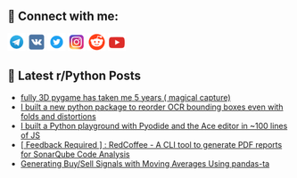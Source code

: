 ## 🔎 Connect with me:
[<img src="https://github.com/bullbesh/bullbesh/blob/main/images/Telegram.png" width="32" height="32" />](https://t.me/bullbesh)
[<img src="https://github.com/bullbesh/bullbesh/blob/main/images/VK.png" width="32" height="32" />](https://vk.com/bullbesh)
[<img src="https://github.com/bullbesh/bullbesh/blob/main/images/Twitter.png" width="32" height="32" />](https://twitter.com/bullbesh1)
[<img src="https://github.com/bullbesh/bullbesh/blob/main/images/Instagram.png" width="32" height="32" />](https://www.instagram.com/bullbesh)
[<img src="https://github.com/bullbesh/bullbesh/blob/main/images/Reddit.png" width="32" height="32" />](https://www.reddit.com/user/bullbesh)
[<img src="https://github.com/bullbesh/bullbesh/blob/main/images/YouTube.png" width="32" height="32" />](https://www.youtube.com/channel/UCtfjRs6uzgq5mfm8S06WTcg)

## 📕 Latest r/Python Posts
<!-- BLOG-POST-LIST:START -->
- [fully 3D pygame has taken me 5 years &lpar; magical capture&rpar;](https://www.reddit.com/r/Python/comments/1lng2qa/fully_3d_pygame_has_taken_me_5_years_magical/)
- [I built a new python package to reorder OCR bounding boxes even with folds and distortions](https://www.reddit.com/r/Python/comments/1lnf9f6/i_built_a_new_python_package_to_reorder_ocr/)
- [I built a Python playground with Pyodide and the Ace editor in ~100 lines of JS](https://www.reddit.com/r/Python/comments/1lnautw/i_built_a_python_playground_with_pyodide_and_the/)
- [[ Feedback Required ] : RedCoffee - A CLI tool to generate PDF reports for SonarQube Code Analysis](https://www.reddit.com/r/Python/comments/1lnabbu/feedback_required_redcoffee_a_cli_tool_to/)
- [Generating Buy/Sell Signals with Moving Averages Using pandas-ta](https://www.reddit.com/r/Python/comments/1ln81h1/generating_buysell_signals_with_moving_averages/)
<!-- BLOG-POST-LIST:END -->
